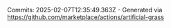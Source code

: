 Commits: 2025-02-07T12:35:49.363Z - Generated via https://github.com/marketplace/actions/artificial-grass
<br>
